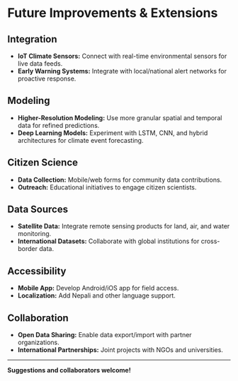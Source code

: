 # Future Improvements & Extensions

## Integration

- **IoT Climate Sensors:** Connect with real-time environmental sensors for live data feeds.
- **Early Warning Systems:** Integrate with local/national alert networks for proactive response.

## Modeling

- **Higher-Resolution Modeling:** Use more granular spatial and temporal data for refined predictions.
- **Deep Learning Models:** Experiment with LSTM, CNN, and hybrid architectures for climate event forecasting.

## Citizen Science

- **Data Collection:** Mobile/web forms for community data contributions.
- **Outreach:** Educational initiatives to engage citizen scientists.

## Data Sources

- **Satellite Data:** Integrate remote sensing products for land, air, and water monitoring.
- **International Datasets:** Collaborate with global institutions for cross-border data.

## Accessibility

- **Mobile App:** Develop Android/iOS app for field access.
- **Localization:** Add Nepali and other language support.

## Collaboration

- **Open Data Sharing:** Enable data export/import with partner organizations.
- **International Partnerships:** Joint projects with NGOs and universities.

---

**Suggestions and collaborators welcome!**
